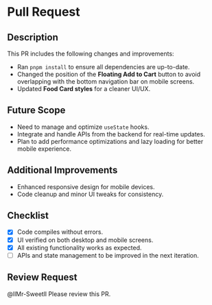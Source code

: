 # Pull Request

## Description
This PR includes the following changes and improvements:
- Ran `pnpm install` to ensure all dependencies are up-to-date.
- Changed the position of the **Floating Add to Cart** button to avoid overlapping with the bottom navigation bar on mobile screens.
- Updated **Food Card styles** for a cleaner UI/UX.

## Future Scope
- Need to manage and optimize `useState` hooks.
- Integrate and handle APIs from the backend for real-time updates.
- Plan to add performance optimizations and lazy loading for better mobile experience.

## Additional Improvements
- Enhanced responsive design for mobile devices.
- Code cleanup and minor UI tweaks for consistency.

## Checklist
- [x] Code compiles without errors.
- [x] UI verified on both desktop and mobile screens.
- [x] All existing functionality works as expected.
- [ ] APIs and state management to be improved in the next iteration.

## Review Request
@llMr-Sweetll Please review this PR.
